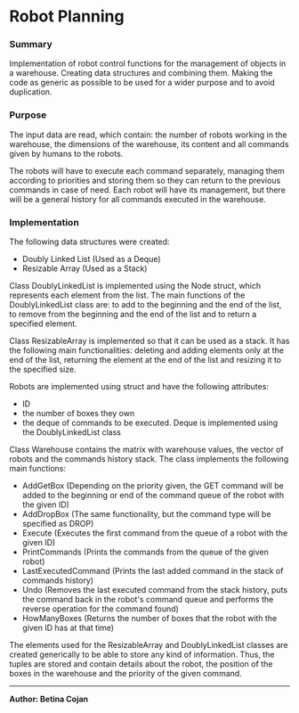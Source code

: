 # Robot Planning

### Summary
Implementation of robot control functions for the management of objects in a warehouse. 
Creating data structures and combining them. Making the code as generic as possible to be used for a wider purpose and to avoid duplication.

### Purpose
The input data are read, which contain: the number of robots working in the warehouse, the dimensions of the warehouse, its content and all commands given by humans to the robots. 

The robots will have to execute each command separately, managing them according to priorities and storing them so they can return to the previous commands in case of need. Each robot will have its management, but there will be a general history for all commands executed in the warehouse.

### Implementation
The following data structures were created:
- Doubly Linked List (Used as a Deque)
- Resizable Array (Used as a Stack)

Class DoublyLinkedList is implemented using the Node struct, which represents each element from the list. The main functions of the DoublyLinkedList class are: to add to the beginning and the end of the list, to remove from the beginning and the end of the list and to return a specified element.

Class ResizableArray is implemented so that it can be used as a stack. It has the following main functionalities: deleting and adding elements only at the end of the list, returning the element at the end of the list and resizing it to the specified size.

Robots are implemented using struct and have the following attributes:
- ID
- the number of boxes they own
- the deque of commands to be executed. Deque is implemented using the DoublyLinkedList class

Class Warehouse contains the matrix with warehouse values, the vector of robots and the commands history stack.
The class implements the following main functions:
- AddGetBox (Depending on the priority given, the GET command will be added to the beginning or end of the command queue of the robot with the given ID)
- AddDropBox (The same functionality, but the command type will be specified as DROP)
- Execute (Executes the first command from the queue of a robot with the given ID)
- PrintCommands (Prints the commands from the queue of the given robot)
- LastExecutedCommand (Prints the last added command in the stack of commands history)
- Undo (Removes the last executed command from the stack history, puts the command back in the robot's command queue and performs the reverse operation for the command found)
- HowManyBoxes (Returns the number of boxes that the robot with the given ID has at that time)

The elements used for the ResizableArray and DoublyLinkedList classes are created generically to be able to store any kind of information. Thus, the tuples are stored and contain details about the robot, the position of the boxes in the warehouse and the priority of the given command.


--- 
**Author: Betina Cojan**
